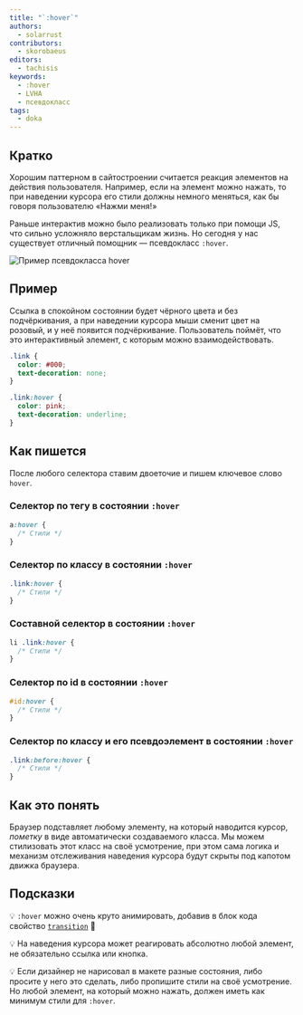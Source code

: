 ```yaml
---
title: "`:hover`"
authors:
  - solarrust
contributors:
  - skorobaeus
editors:
  - tachisis
keywords:
  - :hover
  - LVHA
  - псевдокласс
tags:
  - doka
---
```


## Кратко

Хорошим паттерном в сайтостроении считается реакция элементов на действия пользователя. Например, если на элемент можно нажать, то при наведении курсора его стили должны немного меняться, как бы говоря пользователю «Нажми меня!»

Раньше интерактив можно было реализовать только при помощи JS, что сильно усложняло верстальщикам жизнь. Но сегодня у нас существует отличный помощник — псевдокласс `:hover`.

![Пример псевдокласса hover](images/hover.gif)

## Пример

Ссылка в спокойном состоянии будет чёрного цвета и без подчёркивания, а при наведении курсора мыши сменит цвет на розовый, и у неё появится подчёркивание. Пользователь поймёт, что это интерактивный элемент, с которым можно взаимодействовать.

```css
.link {
  color: #000;
  text-decoration: none;
}

.link:hover {
  color: pink;
  text-decoration: underline;
}
```

## Как пишется

После любого селектора ставим двоеточие и пишем ключевое слово `hover`.

### Селектор по тегу в состоянии `:hover`

```css
a:hover {
  /* Стили */
}
```

### Селектор по классу в состоянии `:hover`

```css
.link:hover {
  /* Стили */
}
```

### Составной селектор в состоянии `:hover`

```css
li .link:hover {
  /* Стили */
}
```

### Селектор по id в состоянии `:hover`

```css
#id:hover {
  /* Стили */
}
```

### Селектор по классу и его псевдоэлемент в состоянии `:hover`

```css
.link:before:hover {
  /* Стили */
}
```

## Как это понять

Браузер подставляет любому элементу, на который наводится курсор, _пометку_ в виде автоматически создаваемого класса. Мы можем стилизовать этот класс на своё усмотрение, при этом сама логика и механизм отслеживания наведения курсора будут скрыты под капотом движка браузера.

## Подсказки

💡 `:hover` можно очень круто анимировать, добавив в блок кода свойство [`transition`](/css/transition) 🎉

💡 На наведения курсора может реагировать абсолютно любой элемент, не обязательно ссылка или кнопка.

💡 Если дизайнер не нарисовал в макете разные состояния, либо просите у него это сделать, либо пропишите стили на своё усмотрение. Но любой элемент, на который можно нажать, должен иметь как минимум стили для `:hover`.
